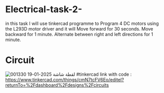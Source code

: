 # Electrical-task-2-

in this task I will use tinkercad programme to Program 4 DC motors using the L293D motor driver
and it will Move forward for 30 seconds.
Move backward for 1 minute.
Alternate between right and left directions for 1 minute.
# Circuit 

![لقطة شاشة 2025-01-19 001330](https://github.com/user-attachments/assets/06396b74-6787-4b76-ab4e-08a379eea563)
#tinkercad link with code :
https://www.tinkercad.com/things/cmN7tcFV6Eo/editel?returnTo=%2Fdashboard%2Fdesigns%2Fcircuits



